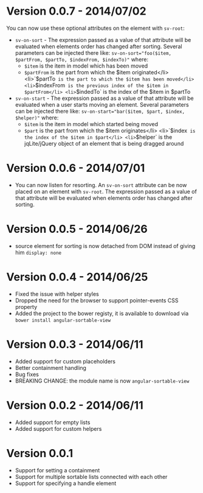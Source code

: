 Version 0.0.7 - 2014/07/02
================

You can now use these optional attributes on the element with `sv-root`:
  * `sv-on-sort` - The expression passed as a value of that attribute will be evaluated when elements order has changed after sorting. Several parameters can be injected there like: `sv-on-sort="foo($item, $partFrom, $partTo, $indexFrom, $indexTo)"` where:
				<ul>
					<li>`$item` is the item in model which has been moved</li>
					<li>`$partFrom` is the part from which the $item originated</li>
					<li>`$partTo` is the part to which the $item has been moved</li>
					<li>`$indexFrom` is the previous index of the $item in $partFrom</li>
					<li>`$indedTo` is the index of the $item in $partTo</li>
				</ul>
			</li>
  * `sv-on-start` - The expression passed as a value of that attribute will be evaluated when a user starts moving an element. Several parameters can be injected there like: `sv-on-start="bar($item, $part, $index, $helper)"` where:
				<ul>
					<li>`$item` is the item in model which started being moved</li>
					<li>`$part` is the part from which the $item originates</li>
					<li>`$index` is the index of the $item in $part</li>
					<li>`$helper` is the jqLite/jQuery object of an element that is being dragged around</li>
				</ul>
			</li>

Version 0.0.6 - 2014/07/01
================

  * You can now listen for resorting. An `sv-on-sort` attribute can be now placed on an element with `sv-root`. The expression passed as a value of that attribute will be evaluated when elements order has changed after sorting.

Version 0.0.5 - 2014/06/26
================

  * source element for sorting is now detached from DOM instead of giving him `display: none`

Version 0.0.4 - 2014/06/25
================

  * Fixed the issue with helper styles
  * Dropped the need for the browser to support pointer-events CSS property
  * Added the project to the bower registy, it is available to download via `bower install angular-sortable-view`

Version 0.0.3 - 2014/06/11
================

  * Added support for custom placeholders
  * Better containment handling
  * Bug fixes
  * BREAKING CHANGE: the module name is now `angular-sortable-view`

Version 0.0.2 - 2014/06/11
================

  * Added support for empty lists
  * Added support for custom helpers

Version 0.0.1
================

  * Support for setting a containment
  * Support for multiple sortable lists connected with each other
  * Support for specifying a handle element
